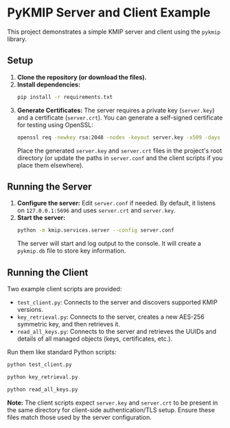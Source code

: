 # PyKMIP Server and Client Example

This project demonstrates a simple KMIP server and client using the `pykmip` library.

## Setup

1.  **Clone the repository (or download the files).**
2.  **Install dependencies:**
    ```bash
    pip install -r requirements.txt
    ```
3.  **Generate Certificates:**
    The server requires a private key (`server.key`) and a certificate (`server.crt`). You can generate a self-signed certificate for testing using OpenSSL:
    ```bash
    openssl req -newkey rsa:2048 -nodes -keyout server.key -x509 -days 365 -out server.crt
    ```
    Place the generated `server.key` and `server.crt` files in the project's root directory (or update the paths in `server.conf` and the client scripts if you place them elsewhere).

## Running the Server

1.  **Configure the server:** Edit `server.conf` if needed. By default, it listens on `127.0.0.1:5696` and uses `server.crt` and `server.key`.
2.  **Start the server:**
    ```bash
    python -m kmip.services.server --config server.conf
    ```
    The server will start and log output to the console. It will create a `pykmip.db` file to store key information.

## Running the Client

Two example client scripts are provided:

*   `test_client.py`: Connects to the server and discovers supported KMIP versions.
*   `key_retrieval.py`: Connects to the server, creates a new AES-256 symmetric key, and then retrieves it.
*   `read_all_keys.py`: Connects to the server and retrieves the UUIDs and details of all managed objects (keys, certificates, etc.).

Run them like standard Python scripts:

```bash
python test_client.py
```

```bash
python key_retrieval.py
```

```bash
python read_all_keys.py
```

**Note:** The client scripts expect `server.key` and `server.crt` to be present in the same directory for client-side authentication/TLS setup. Ensure these files match those used by the server configuration.

